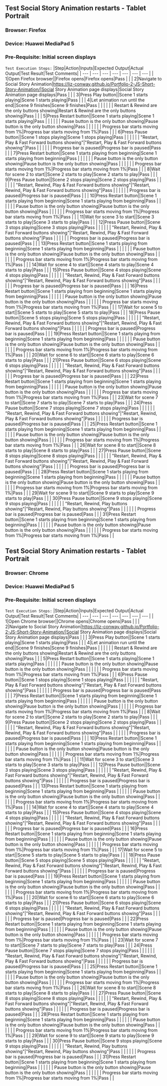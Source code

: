 ﻿## Test Social Story Animation restarts - Tablet Portrait
### Browser: Firefox
### Device: Huawei MediaPad 5
### Pre-Requisite: Initial screen displays
`Test Execution Steps:`
|Step|Action|Inputs|Expected Output|Actual Output|Test Result|Test Comments|
| --- | --- | --- | --- | --- | --- | --- |
| 1|Open Firefox browser||Firefox opens|Firefox opens|Pass | |
| 2|Navigate to Social Story Animation|https://liz-conway.github.io/Portfolio-2-JS-Short-Story-Animation/|Social Story Animation page displays|Social Story Animation page displays|Pass | |
| 3|Press Play button||Scene 1 starts playing|Scene 1 starts playing|Pass | |
| 4|Let animation run until the end||Scene 9 finishes|Scene 9 finishes|Pass | |
| | | | Restart & Rewind are the only buttons showing|Restart & Rewind are the only buttons showing|Pass | |
| 5|Press Restart button||Scene 1 starts playing|Scene 1 starts playing|Pass | |
| | | | Pause button is the only button showing|Pause button is the only button showing|Pass | |
| | | | Progress bar starts moving from 1%|Progress bar starts moving from 1%|Pass | |
| 6|Press Pause button||Scene 1 stops playing|Scene 1 stops playing|Pass | |
| | | | "Restart, Play & Fast Forward  buttons showing"|"Restart, Play & Fast Forward  buttons showing"|Pass | |
| | | | Progress bar is paused|Progress bar is paused|Pass | |
| 7|Press Restart button||Scene 1 starts playing from beginning|Scene 1 starts playing from beginning|Pass | |
| | | | Pause button is the only button showing|Pause button is the only button showing|Pass | |
| | | | Progress bar starts moving from 1%|Progress bar starts moving from 1%|Pass | |
| 8|Wait for scene  2 to start||Scene 2 starts to play|Scene 2 starts to play|Pass | |
| 9|Press Pause button||Scene 2 stops playing|Scene 2 stops playing|Pass | |
| | | | "Restart, Rewind, Play & Fast Forward  buttons showing"|"Restart, Rewind, Play & Fast Forward  buttons showing"|Pass | |
| | | | Progress bar is paused|Progress bar is paused|Pass | |
| 10|Press Restart button||Scene 1 starts playing from beginning|Scene 1 starts playing from beginning|Pass | |
| | | | Pause button is the only button showing|Pause button is the only button showing|Pass | |
| | | | Progress bar starts moving from 1%|Progress bar starts moving from 1%|Pass | |
| 11|Wait for scene  3 to start||Scene 3 starts to play|Scene 3 starts to play|Pass | |
| 12|Press Pause button||Scene 3 stops playing|Scene 3 stops playing|Pass | |
| | | | "Restart, Rewind, Play & Fast Forward  buttons showing"|"Restart, Rewind, Play & Fast Forward  buttons showing"|Pass | |
| | | | Progress bar is paused|Progress bar is paused|Pass | |
| 13|Press Restart button||Scene 1 starts playing from beginning|Scene 1 starts playing from beginning|Pass | |
| | | | Pause button is the only button showing|Pause button is the only button showing|Pass | |
| | | | Progress bar starts moving from 1%|Progress bar starts moving from 1%|Pass | |
| 14|Wait for scene  4 to start||Scene 4 starts to play|Scene 4 starts to play|Pass | |
| 15|Press Pause button||Scene 4 stops playing|Scene 4 stops playing|Pass | |
| | | | "Restart, Rewind, Play & Fast Forward  buttons showing"|"Restart, Rewind, Play & Fast Forward  buttons showing"|Pass | |
| | | | Progress bar is paused|Progress bar is paused|Pass | |
| 16|Press Restart button||Scene 1 starts playing from beginning|Scene 1 starts playing from beginning|Pass | |
| | | | Pause button is the only button showing|Pause button is the only button showing|Pass | |
| | | | Progress bar starts moving from 1%|Progress bar starts moving from 1%|Pass | |
| 17|Wait for scene  5 to start||Scene 5 starts to play|Scene 5 starts to play|Pass | |
| 18|Press Pause button||Scene 5 stops playing|Scene 5 stops playing|Pass | |
| | | | "Restart, Rewind, Play & Fast Forward  buttons showing"|"Restart, Rewind, Play & Fast Forward  buttons showing"|Pass | |
| | | | Progress bar is paused|Progress bar is paused|Pass | |
| 19|Press Restart button||Scene 1 starts playing from beginning|Scene 1 starts playing from beginning|Pass | |
| | | | Pause button is the only button showing|Pause button is the only button showing|Pass | |
| | | | Progress bar starts moving from 1%|Progress bar starts moving from 1%|Pass | |
| 20|Wait for scene  6 to start||Scene 6 starts to play|Scene 6 starts to play|Pass | |
| 21|Press Pause button||Scene 6 stops playing|Scene 6 stops playing|Pass | |
| | | | "Restart, Rewind, Play & Fast Forward  buttons showing"|"Restart, Rewind, Play & Fast Forward  buttons showing"|Pass | |
| | | | Progress bar is paused|Progress bar is paused|Pass | |
| 22|Press Restart button||Scene 1 starts playing from beginning|Scene 1 starts playing from beginning|Pass | |
| | | | Pause button is the only button showing|Pause button is the only button showing|Pass | |
| | | | Progress bar starts moving from 1%|Progress bar starts moving from 1%|Pass | |
| 23|Wait for scene  7 to start||Scene 7 starts to play|Scene 7 starts to play|Pass | |
| 24|Press Pause button||Scene 7 stops playing|Scene 7 stops playing|Pass | |
| | | | "Restart, Rewind, Play & Fast Forward  buttons showing"|"Restart, Rewind, Play & Fast Forward  buttons showing"|Pass | |
| | | | Progress bar is paused|Progress bar is paused|Pass | |
| 25|Press Restart button||Scene 1 starts playing from beginning|Scene 1 starts playing from beginning|Pass | |
| | | | Pause button is the only button showing|Pause button is the only button showing|Pass | |
| | | | Progress bar starts moving from 1%|Progress bar starts moving from 1%|Pass | |
| 26|Wait for scene  8 to start||Scene 8 starts to play|Scene 8 starts to play|Pass | |
| 27|Press Pause button||Scene 8 stops playing|Scene 8 stops playing|Pass | |
| | | | "Restart, Rewind, Play & Fast Forward  buttons showing"|"Restart, Rewind, Play & Fast Forward  buttons showing"|Pass | |
| | | | Progress bar is paused|Progress bar is paused|Pass | |
| 28|Press Restart button||Scene 1 starts playing from beginning|Scene 1 starts playing from beginning|Pass | |
| | | | Pause button is the only button showing|Pause button is the only button showing|Pass | |
| | | | Progress bar starts moving from 1%|Progress bar starts moving from 1%|Pass | |
| 29|Wait for scene  9 to start||Scene 9 starts to play|Scene 9 starts to play|Pass | |
| 30|Press Pause button||Scene 9 stops playing|Scene 9 stops playing|Pass | |
| | | | "Restart, Rewind, Play buttons showing"|"Restart, Rewind, Play buttons showing"|Pass | |
| | | | Progress bar is paused|Progress bar is paused|Pass | |
| 31|Press Restart button||Scene 1 starts playing from beginning|Scene 1 starts playing from beginning|Pass | |
| | | | Pause button is the only button showing|Pause button is the only button showing|Pass | |
| | | | Progress bar starts moving from 1%|Progress bar starts moving from 1%|Pass | |


## Test Social Story Animation restarts - Tablet Portrait
### Browser: Chrome
### Device: Huawei MediaPad 5
### Pre-Requisite: Initial screen displays
`Test Execution Steps:`
|Step|Action|Inputs|Expected Output|Actual Output|Test Result|Test Comments|
| --- | --- | --- | --- | --- | --- | --- |
| 1|Open Chrome browser||Chrome opens|Chrome opens|Pass | |
| 2|Navigate to Social Story Animation|https://liz-conway.github.io/Portfolio-2-JS-Short-Story-Animation/|Social Story Animation page displays|Social Story Animation page displays|Pass | |
| 3|Press Play button||Scene 1 starts playing|Scene 1 starts playing|Pass | |
| 4|Let animation run until the end||Scene 9 finishes|Scene 9 finishes|Pass | |
| | | | Restart & Rewind are the only buttons showing|Restart & Rewind are the only buttons showing|Pass | |
| 5|Press Restart button||Scene 1 starts playing|Scene 1 starts playing|Pass | |
| | | | Pause button is the only button showing|Pause button is the only button showing|Pass | |
| | | | Progress bar starts moving from 1%|Progress bar starts moving from 1%|Pass | |
| 6|Press Pause button||Scene 1 stops playing|Scene 1 stops playing|Pass | |
| | | | "Restart, Play & Fast Forward  buttons showing"|"Restart, Play & Fast Forward  buttons showing"|Pass | |
| | | | Progress bar is paused|Progress bar is paused|Pass | |
| 7|Press Restart button||Scene 1 starts playing from beginning|Scene 1 starts playing from beginning|Pass | |
| | | | Pause button is the only button showing|Pause button is the only button showing|Pass | |
| | | | Progress bar starts moving from 1%|Progress bar starts moving from 1%|Pass | |
| 8|Wait for scene  2 to start||Scene 2 starts to play|Scene 2 starts to play|Pass | |
| 9|Press Pause button||Scene 2 stops playing|Scene 2 stops playing|Pass | |
| | | | "Restart, Rewind, Play & Fast Forward  buttons showing"|"Restart, Rewind, Play & Fast Forward  buttons showing"|Pass | |
| | | | Progress bar is paused|Progress bar is paused|Pass | |
| 10|Press Restart button||Scene 1 starts playing from beginning|Scene 1 starts playing from beginning|Pass | |
| | | | Pause button is the only button showing|Pause button is the only button showing|Pass | |
| | | | Progress bar starts moving from 1%|Progress bar starts moving from 1%|Pass | |
| 11|Wait for scene  3 to start||Scene 3 starts to play|Scene 3 starts to play|Pass | |
| 12|Press Pause button||Scene 3 stops playing|Scene 3 stops playing|Pass | |
| | | | "Restart, Rewind, Play & Fast Forward  buttons showing"|"Restart, Rewind, Play & Fast Forward  buttons showing"|Pass | |
| | | | Progress bar is paused|Progress bar is paused|Pass | |
| 13|Press Restart button||Scene 1 starts playing from beginning|Scene 1 starts playing from beginning|Pass | |
| | | | Pause button is the only button showing|Pause button is the only button showing|Pass | |
| | | | Progress bar starts moving from 1%|Progress bar starts moving from 1%|Pass | |
| 14|Wait for scene  4 to start||Scene 4 starts to play|Scene 4 starts to play|Pass | |
| 15|Press Pause button||Scene 4 stops playing|Scene 4 stops playing|Pass | |
| | | | "Restart, Rewind, Play & Fast Forward  buttons showing"|"Restart, Rewind, Play & Fast Forward  buttons showing"|Pass | |
| | | | Progress bar is paused|Progress bar is paused|Pass | |
| 16|Press Restart button||Scene 1 starts playing from beginning|Scene 1 starts playing from beginning|Pass | |
| | | | Pause button is the only button showing|Pause button is the only button showing|Pass | |
| | | | Progress bar starts moving from 1%|Progress bar starts moving from 1%|Pass | |
| 17|Wait for scene  5 to start||Scene 5 starts to play|Scene 5 starts to play|Pass | |
| 18|Press Pause button||Scene 5 stops playing|Scene 5 stops playing|Pass | |
| | | | "Restart, Rewind, Play & Fast Forward  buttons showing"|"Restart, Rewind, Play & Fast Forward  buttons showing"|Pass | |
| | | | Progress bar is paused|Progress bar is paused|Pass | |
| 19|Press Restart button||Scene 1 starts playing from beginning|Scene 1 starts playing from beginning|Pass | |
| | | | Pause button is the only button showing|Pause button is the only button showing|Pass | |
| | | | Progress bar starts moving from 1%|Progress bar starts moving from 1%|Pass | |
| 20|Wait for scene  6 to start||Scene 6 starts to play|Scene 6 starts to play|Pass | |
| 21|Press Pause button||Scene 6 stops playing|Scene 6 stops playing|Pass | |
| | | | "Restart, Rewind, Play & Fast Forward  buttons showing"|"Restart, Rewind, Play & Fast Forward  buttons showing"|Pass | |
| | | | Progress bar is paused|Progress bar is paused|Pass | |
| 22|Press Restart button||Scene 1 starts playing from beginning|Scene 1 starts playing from beginning|Pass | |
| | | | Pause button is the only button showing|Pause button is the only button showing|Pass | |
| | | | Progress bar starts moving from 1%|Progress bar starts moving from 1%|Pass | |
| 23|Wait for scene  7 to start||Scene 7 starts to play|Scene 7 starts to play|Pass | |
| 24|Press Pause button||Scene 7 stops playing|Scene 7 stops playing|Pass | |
| | | | "Restart, Rewind, Play & Fast Forward  buttons showing"|"Restart, Rewind, Play & Fast Forward  buttons showing"|Pass | |
| | | | Progress bar is paused|Progress bar is paused|Pass | |
| 25|Press Restart button||Scene 1 starts playing from beginning|Scene 1 starts playing from beginning|Pass | |
| | | | Pause button is the only button showing|Pause button is the only button showing|Pass | |
| | | | Progress bar starts moving from 1%|Progress bar starts moving from 1%|Pass | |
| 26|Wait for scene  8 to start||Scene 8 starts to play|Scene 8 starts to play|Pass | |
| 27|Press Pause button||Scene 8 stops playing|Scene 8 stops playing|Pass | |
| | | | "Restart, Rewind, Play & Fast Forward  buttons showing"|"Restart, Rewind, Play & Fast Forward  buttons showing"|Pass | |
| | | | Progress bar is paused|Progress bar is paused|Pass | |
| 28|Press Restart button||Scene 1 starts playing from beginning|Scene 1 starts playing from beginning|Pass | |
| | | | Pause button is the only button showing|Pause button is the only button showing|Pass | |
| | | | Progress bar starts moving from 1%|Progress bar starts moving from 1%|Pass | |
| 29|Wait for scene  9 to start||Scene 9 starts to play|Scene 9 starts to play|Pass | |
| 30|Press Pause button||Scene 9 stops playing|Scene 9 stops playing|Pass | |
| | | | "Restart, Rewind, Play buttons showing"|"Restart, Rewind, Play buttons showing"|Pass | |
| | | | Progress bar is paused|Progress bar is paused|Pass | |
| 31|Press Restart button||Scene 1 starts playing from beginning|Scene 1 starts playing from beginning|Pass | |
| | | | Pause button is the only button showing|Pause button is the only button showing|Pass | |
| | | | Progress bar starts moving from 1%|Progress bar starts moving from 1%|Pass | |
